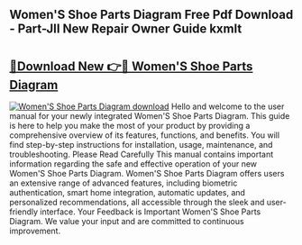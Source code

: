 ## Women'S Shoe Parts Diagram Free Pdf Download - Part-JII New Repair Owner Guide kxmlt

# <h2><a href="http://dfi6k4y.blite.top/?on=Women%27S+Shoe+Parts+Diagram">🔗Download New 👉🔴 Women'S Shoe Parts Diagram</a></h2>

[![Women'S Shoe Parts Diagram download](https://i.imgur.com/lujVjoI.png)](http://dfi6k4y.blite.top/?on=Women%27S+Shoe+Parts+Diagram)
Hello and welcome to the user manual for your newly integrated Women'S Shoe Parts Diagram. This guide is here to help you make the most of your product by providing a comprehensive overview of its features, functions, and benefits. You will find step-by-step instructions for installation, usage, maintenance, and troubleshooting. Please Read Carefully This manual contains important information regarding the safe and effective operation of your new Women'S Shoe Parts Diagram. Women'S Shoe Parts Diagram offers users an extensive range of advanced features, including biometric authentication, smart home integration, automatic updates, and personalized recommendations, all accessible through the sleek and user-friendly interface. Your Feedback is Important Women'S Shoe Parts Diagram. We value your input and are committed to continuous improvement.
